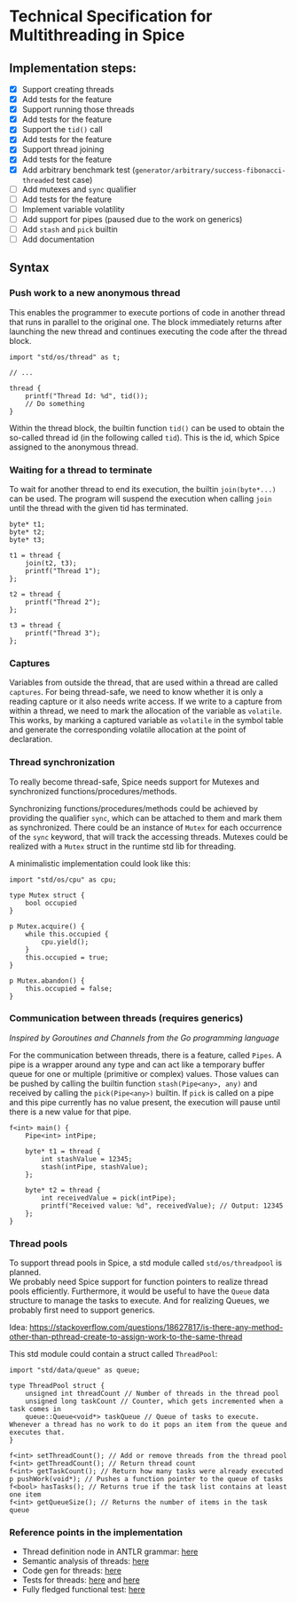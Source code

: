 # Technical Specification for Multithreading in Spice

## Implementation steps:

- [x] Support creating threads
- [x] Add tests for the feature
- [x] Support running those threads
- [x] Add tests for the feature
- [x] Support the `tid()` call
- [x] Add tests for the feature
- [x] Support thread joining
- [x] Add tests for the feature
- [x] Add arbitrary benchmark test (`generator/arbitrary/success-fibonacci-threaded` test case)
- [ ] Add mutexes and `sync` qualifier
- [ ] Add tests for the feature
- [ ] Implement variable volatility
- [ ] Add support for pipes (paused due to the work on generics)
- [ ] Add `stash` and `pick` builtin
- [ ] Add documentation

## Syntax

### Push work to a new anonymous thread
This enables the programmer to execute portions of code in another thread that runs in parallel to the original one. The block
immediately returns after launching the new thread and continues executing the code after the thread block.

```spice
import "std/os/thread" as t;

// ...

thread {
    printf("Thread Id: %d", tid());
    // Do something
}
```

Within the thread block, the builtin function `tid()` can be used to obtain the so-called thread id (in the following called `tid`).
This is the id, which Spice assigned to the anonymous thread.

### Waiting for a thread to terminate
To wait for another thread to end its execution, the builtin `join(byte*...)` can be used. The program will suspend the execution
when calling `join` until the thread with the given tid has terminated.

```spice
byte* t1;
byte* t2;
byte* t3;

t1 = thread {
    join(t2, t3);
    printf("Thread 1");
};

t2 = thread {
    printf("Thread 2");
};

t3 = thread {
    printf("Thread 3");
};
```

### Captures
Variables from outside the thread, that are used within a thread are called `captures`. For being thread-safe, we need to know
whether it is only a reading capture or it also needs write access. If we write to a capture from within a thread, we need to mark
the allocation of the variable as `volatile`. This works, by marking a captured variable as `volatile` in the symbol table and
generate the corresponding volatile allocation at the point of declaration.

### Thread synchronization
To really become thread-safe, Spice needs support for Mutexes and synchronized functions/procedures/methods.

Synchronizing functions/procedures/methods could be achieved by providing the qualifier `sync`, which can be attached to them and
mark them as synchronized. There could be an instance of `Mutex` for each occurrence of the `sync` keyword, that will track the
accessing threads. Mutexes could be realized with a `Mutex` struct in the runtime std lib for threading.

A minimalistic implementation could look like this:

```spice
import "std/os/cpu" as cpu;

type Mutex struct {
	bool occupied
}

p Mutex.acquire() {
	while this.occupied {
		cpu.yield();
	}
	this.occupied = true;
}

p Mutex.abandon() {
	this.occupied = false;
}
```

### Communication between threads (requires generics)
_Inspired by Goroutines and Channels from the Go programming language_

For the communication between threads, there is a feature, called `Pipes`. A pipe is a wrapper around any type and can act like a
temporary buffer queue for one or multiple (primitive or complex) values. Those values can be pushed by calling the builtin
function `stash(Pipe<any>, any)` and received by calling the `pick(Pipe<any>)` builtin. If `pick` is called on a pipe and this pipe
currently has no value present, the execution will pause until there is a new value for that pipe. 

```spice
f<int> main() {
    Pipe<int> intPipe;
    
    byte* t1 = thread {
        int stashValue = 12345;
        stash(intPipe, stashValue);
    };
    
    byte* t2 = thread {
        int receivedValue = pick(intPipe);
        printf("Received value: %d", receivedValue); // Output: 12345
    };
}
```

### Thread pools
To support thread pools in Spice, a std module called `std/os/threadpool` is planned. <br>
We probably need Spice support for function pointers to realize thread pools efficiently. Furthermore, it would be useful to have
the `Queue` data structure to manage the tasks to execute. And for realizing Queues, we probably first need to support generics.

Idea: https://stackoverflow.com/questions/18627817/is-there-any-method-other-than-pthread-create-to-assign-work-to-the-same-thread

This std module could contain a struct called `ThreadPool`:

```spice
import "std/data/queue" as queue;

type ThreadPool struct {
	unsigned int threadCount // Number of threads in the thread pool
	unsigned long taskCount // Counter, which gets incremented when a task comes in
	queue::Queue<void*> taskQueue // Queue of tasks to execute. Whenever a thread has no work to do it pops an item from the queue and executes that.
}

f<int> setThreadCount(); // Add or remove threads from the thread pool
f<int> getThreadCount(); // Return thread count
f<int> getTaskCount(); // Return how many tasks were already executed
p pushWork(void*); // Pushes a function pointer to the queue of tasks
f<bool> hasTasks(); // Returns true if the task list contains at least one item
f<int> getQueueSize(); // Returns the number of items in the task queue
```

### Reference points in the implementation

- Thread definition node in ANTLR grammar: [here](https://github.com/spicelang/spice/blob/main/src/grammar/Spice.g4#L14)
- Semantic analysis of threads: [here](https://github.com/spicelang/spice/blob/main/src/analyzer/AnalyzerVisitor.cpp#L730)
- Code gen for threads: [here](https://github.com/spicelang/spice/blob/main/src/generator/GeneratorVisitor.cpp#L605)
- Tests for threads: [here](https://github.com/spicelang/spice/tree/main/test/test-files/analyzer/threads) and [here](https://github.com/spicelang/spice/tree/main/test/test-files/generator/threads)
- Fully fledged functional test: [here](https://github.com/spicelang/spice/tree/main/test/test-files/generator/arbitrary/success-fibonacci-threaded)